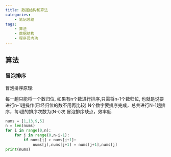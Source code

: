 ```yaml
---
title: 数据结构和算法
categories:
    - 笔记总结
tags:
    - 算法
    - 数据结构
    - 程序员内功
---
```


## 算法

### 冒泡排序

冒泡排序原理:

每一趟只能将一个数归位, 如果有n个数进行排序,只需将n-1个数归位, 也就是说要进行n-1趟操作(已经归位的数不用再比较)
N个数字要排序完成，总共进行N-1趟排序，每i趟的排序次数为(N-i)次
冒泡排序缺点，效率低.

``` python
nums = [1,13,9,5]
n = len(nums)
for i in range(0,n):
    for j in range(0,n-i-1):
        if nums[j] > nums[j+1]:
            nums[j],nums[j+1] = nums[j+1],nums[j]
print(nums)
```